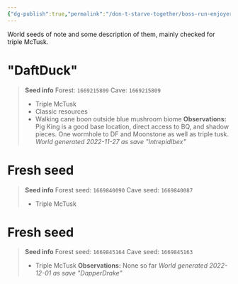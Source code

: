 ```yaml
---
{"dg-publish":true,"permalink":"/don-t-starve-together/boss-run-enjoyers/world-seeds/"}
---
```


World seeds of note and some description of them, mainly checked for triple McTusk.


# "DaftDuck"
> **Seed info**
> Forest: `1669215809`
> Cave: `1669215809`
> * Triple McTusk
> * Classic resources
> * Walking cane boon outside blue mushroom biome
> **Observations:**
> Pig King is a good base location, direct access to BQ, and shadow pieces. One wormhole to DF and Moonstone as well as triple tusk.
> *World generated 2022-11-27 as save "IntrepidIbex"*


# Fresh seed
> **Seed info**
> Forest seed: `1669840090`
> Cave seed: `1669840087`
> * Triple McTusk

# Fresh seed
> **Seed info**
> Forest seed: `1669845164`
> Cave seed: `1669845163`
> * Triple McTusk
> **Observations:**
> None so far
> *World generated 2022-12-01 as save "DapperDrake"*
